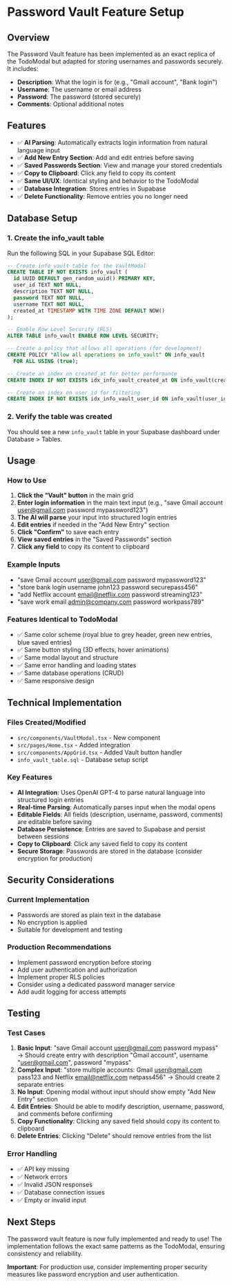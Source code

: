 # Password Vault Feature Setup

## Overview
The Password Vault feature has been implemented as an exact replica of the TodoModal but adapted for storing usernames and passwords securely. It includes:

- **Description**: What the login is for (e.g., "Gmail account", "Bank login")
- **Username**: The username or email address
- **Password**: The password (stored securely)
- **Comments**: Optional additional notes

## Features
- ✅ **AI Parsing**: Automatically extracts login information from natural language input
- ✅ **Add New Entry Section**: Add and edit entries before saving
- ✅ **Saved Passwords Section**: View and manage your stored credentials
- ✅ **Copy to Clipboard**: Click any field to copy its content
- ✅ **Same UI/UX**: Identical styling and behavior to the TodoModal
- ✅ **Database Integration**: Stores entries in Supabase
- ✅ **Delete Functionality**: Remove entries you no longer need

## Database Setup

### 1. Create the info_vault table
Run the following SQL in your Supabase SQL Editor:

```sql
-- Create info_vault table for the VaultModal
CREATE TABLE IF NOT EXISTS info_vault (
  id UUID DEFAULT gen_random_uuid() PRIMARY KEY,
  user_id TEXT NOT NULL,
  description TEXT NOT NULL,
  password TEXT NOT NULL,
  username TEXT NOT NULL,
  created_at TIMESTAMP WITH TIME ZONE DEFAULT NOW()
);

-- Enable Row Level Security (RLS)
ALTER TABLE info_vault ENABLE ROW LEVEL SECURITY;

-- Create a policy that allows all operations (for development)
CREATE POLICY "Allow all operations on info_vault" ON info_vault
  FOR ALL USING (true);

-- Create an index on created_at for better performance
CREATE INDEX IF NOT EXISTS idx_info_vault_created_at ON info_vault(created_at DESC);

-- Create an index on user_id for filtering
CREATE INDEX IF NOT EXISTS idx_info_vault_user_id ON info_vault(user_id);
```

### 2. Verify the table was created
You should see a new `info_vault` table in your Supabase dashboard under Database > Tables.

## Usage

### How to Use
1. **Click the "Vault" button** in the main grid
2. **Enter login information** in the main text input (e.g., "save Gmail account user@gmail.com password mypassword123")
3. **The AI will parse** your input into structured login entries
4. **Edit entries** if needed in the "Add New Entry" section
5. **Click "Confirm"** to save each entry
6. **View saved entries** in the "Saved Passwords" section
7. **Click any field** to copy its content to clipboard

### Example Inputs
- "save Gmail account user@gmail.com password mypassword123"
- "store bank login username john123 password securepass456"
- "add Netflix account email@netflix.com password streaming123"
- "save work email admin@company.com password workpass789"

### Features Identical to TodoModal
- ✅ Same color scheme (royal blue to grey header, green new entries, blue saved entries)
- ✅ Same button styling (3D effects, hover animations)
- ✅ Same modal layout and structure
- ✅ Same error handling and loading states
- ✅ Same database operations (CRUD)
- ✅ Same responsive design

## Technical Implementation

### Files Created/Modified
- `src/components/VaultModal.tsx` - New component
- `src/pages/Home.tsx` - Added integration
- `src/components/AppGrid.tsx` - Added Vault button handler
- `info_vault_table.sql` - Database setup script

### Key Features
- **AI Integration**: Uses OpenAI GPT-4 to parse natural language into structured login entries
- **Real-time Parsing**: Automatically parses input when the modal opens
- **Editable Fields**: All fields (description, username, password, comments) are editable before saving
- **Database Persistence**: Entries are saved to Supabase and persist between sessions
- **Copy to Clipboard**: Click any saved field to copy its content
- **Secure Storage**: Passwords are stored in the database (consider encryption for production)

## Security Considerations

### Current Implementation
- Passwords are stored as plain text in the database
- No encryption is applied
- Suitable for development and testing

### Production Recommendations
- Implement password encryption before storing
- Add user authentication and authorization
- Implement proper RLS policies
- Consider using a dedicated password manager service
- Add audit logging for access attempts

## Testing

### Test Cases
1. **Basic Input**: "save Gmail account user@gmail.com password mypass" → Should create entry with description "Gmail account", username "user@gmail.com", password "mypass"
2. **Complex Input**: "store multiple accounts: Gmail user@gmail.com pass123 and Netflix email@netflix.com netpass456" → Should create 2 separate entries
3. **No Input**: Opening modal without input should show empty "Add New Entry" section
4. **Edit Entries**: Should be able to modify description, username, password, and comments before confirming
5. **Copy Functionality**: Clicking any saved field should copy its content to clipboard
6. **Delete Entries**: Clicking "Delete" should remove entries from the list

### Error Handling
- ✅ API key missing
- ✅ Network errors
- ✅ Invalid JSON responses
- ✅ Database connection issues
- ✅ Empty or invalid input

## Next Steps
The password vault feature is now fully implemented and ready to use! The implementation follows the exact same patterns as the TodoModal, ensuring consistency and reliability.

**Important**: For production use, consider implementing proper security measures like password encryption and user authentication. 